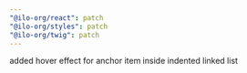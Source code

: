 ```yaml
---
"@ilo-org/react": patch
"@ilo-org/styles": patch
"@ilo-org/twig": patch
---
```


added hover effect for anchor item inside indented linked list
